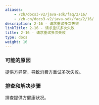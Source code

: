 ```yaml
---
aliases:
    - /zh/docs3-v2/java-sdk/faq/2/16/
    - /zh-cn/docs3-v2/java-sdk/faq/2/16/
description: 2-16 - 请求重试多次失败
linkTitle: 2-16 - 请求重试多次失败
title: 2-16 - 请求重试多次失败
type: docs
weight: 16
---
```







### 可能的原因
提供方异常，导致消费方重试多次失败。

### 排查和解决步骤
排查提供方健康状况。